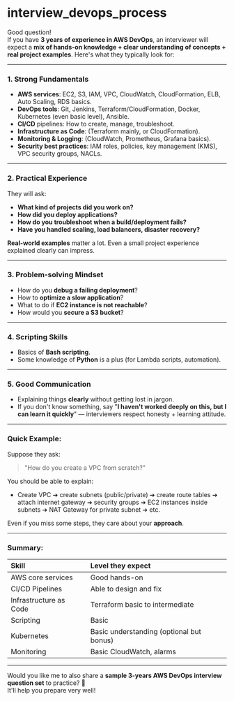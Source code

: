 # interview_devops_process
Good question!  
If you have **3 years of experience in AWS DevOps**, an interviewer will expect a **mix of hands-on knowledge + clear understanding of concepts + real project examples**. Here's what they typically look for:

---

### 1. **Strong Fundamentals**
- **AWS services**: EC2, S3, IAM, VPC, CloudWatch, CloudFormation, ELB, Auto Scaling, RDS basics.
- **DevOps tools**: Git, Jenkins, Terraform/CloudFormation, Docker, Kubernetes (even basic level), Ansible.
- **CI/CD** pipelines: How to create, manage, troubleshoot.
- **Infrastructure as Code**: (Terraform mainly, or CloudFormation).
- **Monitoring & Logging**: (CloudWatch, Prometheus, Grafana basics).
- **Security best practices**: IAM roles, policies, key management (KMS), VPC security groups, NACLs.

---

### 2. **Practical Experience**
They will ask:
- **What kind of projects did you work on?**
- **How did you deploy applications?**
- **How do you troubleshoot when a build/deployment fails?**
- **Have you handled scaling, load balancers, disaster recovery?**

**Real-world examples** matter a lot. Even a small project experience explained clearly can impress.

---

### 3. **Problem-solving Mindset**
- How do you **debug a failing deployment**?
- How to **optimize a slow application**?
- What to do if **EC2 instance is not reachable**?
- How would you **secure a S3 bucket**?

---

### 4. **Scripting Skills**
- Basics of **Bash scripting**.
- Some knowledge of **Python** is a plus (for Lambda scripts, automation).

---

### 5. **Good Communication**
- Explaining things **clearly** without getting lost in jargon.
- If you don't know something, say "**I haven't worked deeply on this, but I can learn it quickly**" — interviewers respect honesty + learning attitude.

---

### Quick Example:
Suppose they ask:
> "How do you create a VPC from scratch?"

You should be able to explain:
- Create VPC ➔ create subnets (public/private) ➔ create route tables ➔ attach internet gateway ➔ security groups ➔ EC2 instances inside subnets ➔ NAT Gateway for private subnet ➔ etc.

Even if you miss some steps, they care about your **approach**.

---

### Summary:
| Skill | Level they expect |
|:-----|:------------------|
| AWS core services | Good hands-on |
| CI/CD Pipelines | Able to design and fix |
| Infrastructure as Code | Terraform basic to intermediate |
| Scripting | Basic |
| Kubernetes | Basic understanding (optional but bonus) |
| Monitoring | Basic CloudWatch, alarms |

---

Would you like me to also share a **sample 3-years AWS DevOps interview question set** to practice? 🚀  
It'll help you prepare very well!
